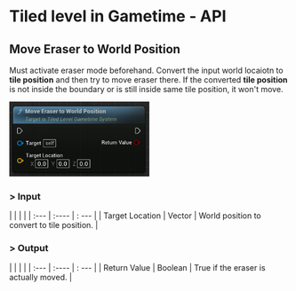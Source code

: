 # Tiled level in Gametime - API
## Move Eraser to World Position

Must activate eraser mode beforehand. Convert the input world locaiotn to **tile position** and then try to move eraser there. If the converted **tile position** is not inside the boundary or is still inside same tile position, it won't move.

<img src="https://raw.githubusercontent.com/even311379/TiledLevel/main/_media/GametimeAPI/MoveEraserToWorldPosition.png" alt="drawing" width="50%"/>

### > Input
|             |         |       |
| :---        | :----   | : --- |
| Target Location | Vector | World position to convert to tile position. |

### > Output

|               |         |       |
| :---          | :----   | : --- |
| Return Value  | Boolean |  True if the eraser is actually moved. |
